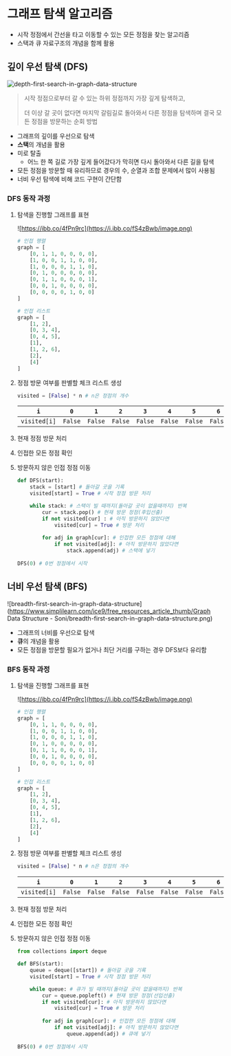 # 그래프 탐색 알고리즘

- 시작 정점에서 간선을 타고 이동할 수 있는 모든 정점을 찾는 알고리즘
- 스택과 큐 자료구조의 개념을 함께 활용

## 깊이 우선 탐색 (DFS)

![depth-first-search-in-graph-data-structure](https://www.simplilearn.com/ice9/free_resources_article_thumb/Graph%20Data%20Structure%20-%20Soni/depth-first-search-in-graph-data-structure.png)

> 시작 정점으로부터 갈 수 있는 하위 정점까지 가장 깊게 탐색하고,  
>
> 더 이상 갈 곳이 없다면 마지막 갈림길로 돌아와서 다른 정점을 탐색하며 결국 모든 정점을 방문하는 순회 방법

- 그래프의 깊이를 우선으로 탐색
- **스택**의 개념을 활용
- 미로 탈출
  - 어느 한 쪽 길로 가장 깊게 들어갔다가 막히면 다시 돌아와서 다른 길을 탐색
- 모든 정점을 방문할 때 유리하므로 경우의 수, 순열과 조합 문제에서 많이 사용됨
- 너비 우선 탐색에 비해 코드 구현이 간단함

### DFS 동작 과정

1. 탐색을 진행할 그래프를 표현

   ![https://ibb.co/4fPn9rc](https://i.ibb.co/fS4zBwb/image.png)

   ```python
   # 인접 행렬
   graph = [
       [0, 1, 1, 0, 0, 0, 0],
       [1, 0, 0, 1, 1, 0, 0],
       [1, 0, 0, 0, 1, 1, 0],
       [0, 1, 0, 0, 0, 0, 0],
       [0, 1, 1, 0, 0, 0, 1],
       [0, 0, 1, 0, 0, 0, 0],
       [0, 0, 0, 0, 1, 0, 0]
   ]
   
   # 인접 리스트
   graph = [
       [1, 2],
       [0, 3, 4],
       [0, 4, 5],
       [1],
       [1, 2, 6],
       [2],
       [4]
   ]
   ```

2. 정점 방문 여부를 판별할 체크 리스트 생성

   ```python
   visited = [False] * n # n은 정점의 개수
   ```

   |     `i`      |   `0`   |   `1`   |   `2`   |   `3`   |   `4`   |   `5`   |   `6`   |
   | :----------: | :-----: | :-----: | :-----: | :-----: | :-----: | :-----: | :-----: |
   | `visited[i]` | `False` | `False` | `False` | `False` | `False` | `False` | `False` |


3. 현재 정점 방문 처리

4. 인접한 모든 정점 확인

5. 방문하지 않은 인접 정점 이동

   ```python
   def DFS(start):
       stack = [start] # 돌아갈 곳을 기록
       visited[start] = True # 시작 정점 방문 처리
   
       while stack: # 스택이 빌 때까지(돌아갈 곳이 없을때까지) 반복
           cur = stack.pop() # 현재 방문 정점(후입선출)
           if not visited[cur] : # 아직 방문하지 않았다면
               visited[cur] = True # 방문 처리
           
           for adj in graph[cur]: # 인접한 모든 정점에 대해
               if not visited[adj]: # 아직 방문하지 않았다면
                   stack.append(adj) # 스택에 넣기
                   
   DFS(0) # 0번 정점에서 시작                
   ```
   
   

## 너비 우선 탐색 (BFS)

![breadth-first-search-in-graph-data-structure](https://www.simplilearn.com/ice9/free_resources_article_thumb/Graph Data Structure - Soni/breadth-first-search-in-graph-data-structure.png)

- 그래프의 너비를 우선으로 탐색
- **큐**의 개념을 활용
- 모든 정점을 방문할 필요가 없거나 최단 거리를 구하는 경우 DFS보다 유리함

### BFS 동작 과정
1. 탐색을 진행할 그래프를 표현

   ![https://ibb.co/4fPn9rc](https://i.ibb.co/fS4zBwb/image.png)

   ```python
   # 인접 행렬
   graph = [
       [0, 1, 1, 0, 0, 0, 0],
       [1, 0, 0, 1, 1, 0, 0],
       [1, 0, 0, 0, 1, 1, 0],
       [0, 1, 0, 0, 0, 0, 0],
       [0, 1, 1, 0, 0, 0, 1],
       [0, 0, 1, 0, 0, 0, 0],
       [0, 0, 0, 0, 1, 0, 0]
   ]
   
   # 인접 리스트
   graph = [
       [1, 2],
       [0, 3, 4],
       [0, 4, 5],
       [1],
       [1, 2, 6],
       [2],
       [4]
   ]
   ```

2. 정점 방문 여부를 판별할 체크 리스트 생성

   ```python
   visited = [False] * n # n은 정점의 개수
   ```

   |     `i`      |   `0`   |   `1`   |   `2`   |   `3`   |   `4`   |   `5`   |   `6`   |
   | :----------: | :-----: | :-----: | :-----: | :-----: | :-----: | :-----: | :-----: |
   | `visited[i]` | `False` | `False` | `False` | `False` | `False` | `False` | `False` |


3. 현재 정점 방문 처리

4. 인접한 모든 정점 확인

5. 방문하지 않은 인접 정점 이동

   ```python
   from collections import deque
   
   def BFS(start):
       queue = deque([start]) # 돌아갈 곳을 기록
       visited[start] = True # 시작 정점 방문 처리
   
       while queue: # 큐가 빌 때까지(돌아갈 곳이 없을때까지) 반복
           cur = queue.popleft() # 현재 방문 정점(선입선출)
           if not visited[cur]: # 아직 방문하지 않았다면
               visited[cur] = True # 방문 처리
           
           for adj in graph[cur]: # 인접한 모든 정점에 대해
               if not visited[adj]: # 아직 방문하지 않았다면
                   queue.append(adj) # 큐에 넣기
                   
   BFS(0) # 0번 정점에서 시작                
   ```